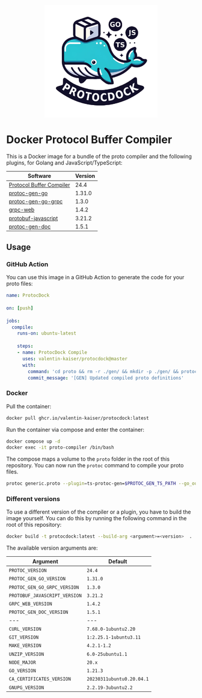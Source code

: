 <p align="center">
  <img src="protocdock.png" width="300">
</p>

# Docker Protocol Buffer Compiler

This is a Docker image for a bundle of the proto compiler and the following plugins, for Golang and JavaScript/TypeScript:

| Software | Version |
| -------- | ------- |
| [Protocol Buffer Compiler](https://github.com/protocolbuffers/protobuf) | 24.4 |
| [protoc-gen-go](https://google.golang.org/protobuf) | 1.31.0 |
| [protoc-gen-go-grpc](https://google.golang.org/grpc/cmd/protoc-gen-go-grpc) | 1.3.0 |
| [grpc-web](https://github.com/grpc/grpc-web) | 1.4.2 |
| [protobuf-javascript](https://github.com/protocolbuffers/protobuf-javascript) | 3.21.2 |
| [protoc-gen-doc](https://github.com/pseudomuto/protoc-gen-doc) | 1.5.1 |

## Usage

### GitHub Action

You can use this image in a GitHub Action to generate the code for your proto files:

```yaml
name: ProtocDock

on: [push]

jobs:
  compile:
    runs-on: ubuntu-latest

    steps:
    - name: ProtocDock Compile
      uses: valentin-kaiser/protocdock@master
      with:
        command: 'cd proto && rm -r ./gen/ && mkdir -p ./gen/ && protoc generic.proto --plugin=ts-protoc-gen=$PROTOC_GEN_TS_PATH --go_out=./gen/ --go-grpc_out=./gen/ --js_out="import_style=commonjs,binary:./gen/" --grpc-web_out="import_style=typescript,mode=grpcweb:./gen/" --proto_path=/app/proto'
        commit_message: '[GEN] Updated compiled proto definitions'
```

### Docker

Pull the container:

```bash
docker pull ghcr.io/valentin-kaiser/protocdock:latest
```

Run the container via compose and enter the container:

```bash
docker compose up -d
docker exec -it proto-compiler /bin/bash
```

The compose maps a volume to the `proto` folder in the root of this repository. You can now run the `protoc` command to compile your proto files.

```bash
protoc generic.proto --plugin=ts-protoc-gen=$PROTOC_GEN_TS_PATH --go_out=./gen/ --go-grpc_out=./gen/ --js_out="import_style=commonjs,binary:./gen/" --grpc-web_out="import_style=typescript,mode=grpcweb:./gen/" --proto_path=/app/proto
```

### Different versions

To use a different version of the compiler or a plugin, you have to build the image yourself. You can do this by running the following command in the root of this repository:

```bash
docker build -t protocdock:latest --build-arg <argument>=<version>  .
```

The available version arguments are:

| Argument | Default |
| -------- | ------- |
| `PROTOC_VERSION` | `24.4` |
| `PROTOC_GEN_GO_VERSION` | `1.31.0` |
| `PROTOC_GEN_GO_GRPC_VERSION` | `1.3.0` |
| `PROTOBUF_JAVASCRIPT_VERSION` | `3.21.2` |
| `GRPC_WEB_VERSION` | `1.4.2` |
| `PROTOC_GEN_DOC_VERSION` | `1.5.1` |
| --- | --- |
| `CURL_VERSION` | `7.68.0-1ubuntu2.20` |
| `GIT_VERSION` | `1:2.25.1-1ubuntu3.11` |
| `MAKE_VERSION` | `4.2.1-1.2` |
| `UNZIP_VERSION` | `6.0-25ubuntu1.1` |
| `NODE_MAJOR` | `20.x` |
| `GO_VERSION` | `1.21.3` |
| `CA_CERTIFICATES_VERSION` | `20230311ubuntu0.20.04.1` |
| `GNUPG_VERSION` | `2.2.19-3ubuntu2.2` |